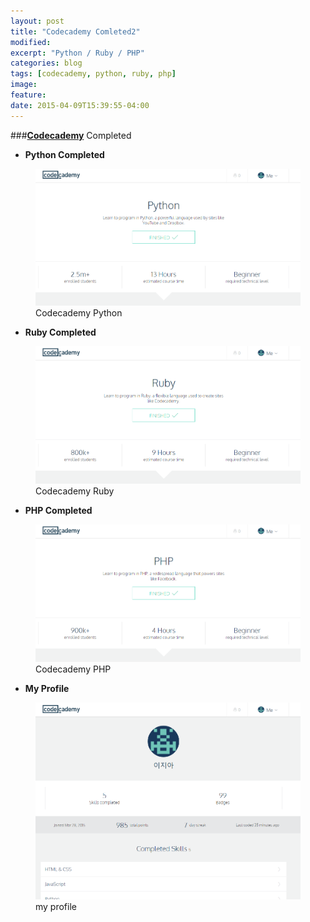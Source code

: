 ```yaml
---
layout: post
title: "Codecademy Comleted2"
modified:
excerpt: "Python / Ruby / PHP"
categories: blog
tags: [codecademy, python, ruby, php]
image:
feature:
date: 2015-04-09T15:39:55-04:00
---
```


###[**Codecademy**][codecademy] Completed

- **Python Completed**
<figure>
	<a href="/images/post_img/codecademy_python.png"><img src="/images/post_img/codecademy_python.png" alt="image"></a>
	<figcaption>Codecademy Python</figcaption>
</figure>





- **Ruby Completed**
<figure>
	<a href="/images/post_img/codecademy_ruby.png"><img src="/images/post_img/codecademy_ruby.png" alt="image"></a>
	<figcaption>Codecademy Ruby</figcaption>
</figure>





- **PHP Completed**
<figure>
	<a href="/images/post_img/codecademy_php.png"><img src="/images/post_img/codecademy_php.png" alt="image"></a>
	<figcaption>Codecademy PHP</figcaption>
</figure>





- **My Profile**
<figure>
	<a href="/images/post_img/codecademy_profile2.png"><img src="/images/post_img/codecademy_profile2.png"></a>
	<figcaption>my profile</figcaption>
</figure>

[codecademy]: http://www.codecademy.com/learn